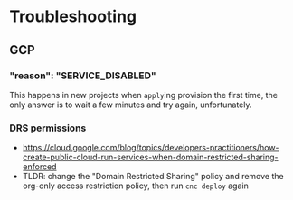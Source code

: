 # Troubleshooting

## GCP

### "reason": "SERVICE_DISABLED"

This happens in new projects when `apply`ing provision the first time, the only answer is to wait a few minutes and try again, unfortunately.

### DRS permissions
- https://cloud.google.com/blog/topics/developers-practitioners/how-create-public-cloud-run-services-when-domain-restricted-sharing-enforced
- TLDR: change the "Domain Restricted Sharing" policy and remove the org-only access restriction policy, then run `cnc deploy` again 